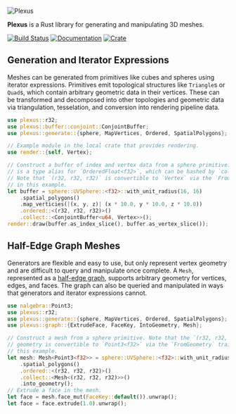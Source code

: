![Plexus](https://raw.githubusercontent.com/olson-sean-k/plexus/master/doc/plexus.png)

**Plexus** is a Rust library for generating and manipulating 3D meshes.

[![Build Status](https://travis-ci.org/olson-sean-k/plexus.svg?branch=master)](https://travis-ci.org/olson-sean-k/plexus)
[![Documentation](https://docs.rs/plexus/badge.svg)](https://docs.rs/plexus)
[![Crate](https://img.shields.io/crates/v/plexus.svg)](https://crates.io/crates/plexus)

## Generation and Iterator Expressions

Meshes can be generated from primitives like cubes and spheres using iterator
expressions. Primitives emit topological structures like `Triangle`s or
`Quad`s, which contain arbitrary geometric data in their vertices. These can be
transformed and decomposed into other topologies and geometric data via
triangulation, tesselation, and conversion into rendering pipeline data.

```rust
use plexus::r32;
use plexus::buffer::conjoint::ConjointBuffer;
use plexus::generate::{sphere, MapVertices, Ordered, SpatialPolygons};

// Example module in the local crate that provides rendering.
use render::{self, Vertex};

// Construct a buffer of index and vertex data from a sphere primitive. `r32`
// is a type alias for `OrderedFloat<f32>`, which can be hashed by `collect()`.
// Note that `(r32, r32, r32)` is convertible to `Vertex` via the `From` trait
// in this example.
let buffer = sphere::UVSphere::<f32>::with_unit_radius(16, 16)
    .spatial_polygons()
    .map_verticies(|(x, y, z)| (x * 10.0, y * 10.0, z * 10.0))
    .ordered::<(r32, r32, r32)>()
    .collect::<ConjointBuffer<u64, Vertex>>();
render::draw(buffer.as_index_slice(), buffer.as_vertex_slice());
```

## Half-Edge Graph Meshes

Generators are flexible and easy to use, but only represent vertex geometry and
are difficult to query and manipulate once complete. A `Mesh`, represented as a
[half-edge graph](https://en.wikipedia.org/wiki/doubly_connected_edge_list),
supports arbitrary geometry for vertices, edges, and faces. The graph can also
be queried and manipulated in ways that generators and iterator expressions
cannot.

```rust
use nalgebra::Point3;
use plexus::r32;
use plexus::generate::{sphere, MapVertices, Ordered, SpatialPolygons};
use plexus::graph::{ExtrudeFace, FaceKey, IntoGeometry, Mesh};

// Construct a mesh from a sphere primitive. Note that the `(r32, r32, r32)`
// geometry is convertible to `Point3<f32>` via the `FromGeometry` trait in
// this example.
let mesh: Mesh<Point3<f32>> = sphere::UVSphere::<f32>::with_unit_radius(3, 2)
    .spatial_polygons()
    .ordered::<(r32, r32, r32)>()
    .collect::<Mesh<(r32, r32, r32)>>()
    .into_geometry();
// Extrude a face in the mesh.
let face = mesh.face_mut(FaceKey::default()).unwrap();
let face = face.extrude(1.0).unwrap();
```

